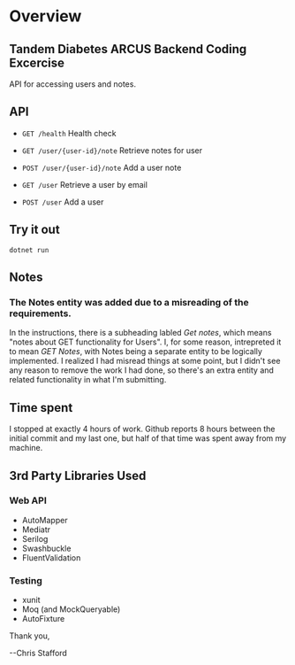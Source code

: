 # Overview
## Tandem Diabetes ARCUS Backend Coding Excercise
API for accessing users and notes.

## API

* `GET /health` Health check

* `GET /user/{user-id}/note` Retrieve notes for user

* `POST /user/{user-id}/note` Add a user note

* `GET /user` Retrieve a user by email

* `POST /user` Add a user

## Try it out

`dotnet run`

## Notes

### The Notes entity was added due to a misreading of the requirements.

In the instructions, there is a subheading labled *Get notes*, which means "notes about GET functionality for Users". I, for some reason, intrepreted it to mean *GET Notes*, with Notes being a separate entity to be logically implemented.  I realized I had misread things at some point, but I didn't see any reason to remove the work I had done, so there's an extra entity and related functionality in what I'm submitting.

## Time spent

I stopped at exactly 4 hours of work. Github reports 8 hours between the initial commit and my last one, but half of that time was spent away from my machine.

## 3rd Party Libraries Used

### Web API
* AutoMapper
* Mediatr
* Serilog
* Swashbuckle
* FluentValidation

### Testing
* xunit
* Moq (and MockQueryable)
* AutoFixture


Thank you,

--Chris Stafford
